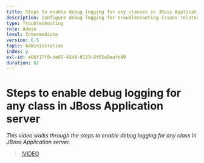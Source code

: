 ```yaml
---
title: Steps to enable debug logging for any classes in JBoss Application server
description: Configure debug logging for troubleshooting issues related to JBoss Application server
type: Troubleshooting
role: Admin
level: Intermediate
version: 6.5
topic: Administration
index: y
exl-id: e66f17f0-de65-4249-9133-8f65a9eafb49
duration: 62
---
```

# Steps to enable debug logging for any class in JBoss Application server

*This video walks through the steps to enable debug logging for any class in JBoss Application server.*

>[!VIDEO](https://video.tv.adobe.com/v/335522?quality=12&learn=on)

